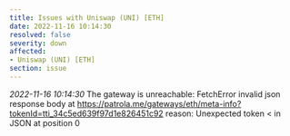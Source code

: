 ```yaml
---
title: Issues with Uniswap (UNI) [ETH]
date: 2022-11-16 10:14:30
resolved: false
severity: down
affected:
- Uniswap (UNI) [ETH]
section: issue
---
```


*2022-11-16 10:14:30* The gateway is unreachable: FetchError invalid json response body at https://patrola.me/gateways/eth/meta-info?tokenId=tti_34c5ed639f97d1e826451c92 reason: Unexpected token < in JSON at position 0